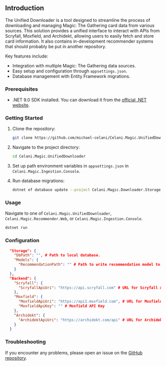 ## Introduction

The Unified Downloader is a tool designed to streamline the process of downloading and managing Magic: The Gathering card data from various sources. This solution provides a unified interface to interact with APIs from Scryfall, Moxfield, and Archidekt, allowing users to easily fetch and store card information. It also contains in-development recommender systems that should probably be put in another repository.

Key features include:
- Integration with multiple Magic: The Gathering data sources.
- Easy setup and configuration through `appsettings.json`.
- Database management with Entity Framework migrations.

### Prerequisites

- .NET 9.0 SDK installed. You can download it from the [official .NET website](https://dotnet.microsoft.com/download/dotnet/9.0).

### Getting Started

1. Clone the repository:
    ```sh
    git clone https://github.com/michael-celani/Celani.Magic.UnifiedDownloader.git
    ```
2. Navigate to the project directory:
    ```sh
    cd Celani.Magic.UnifiedDownloader
    ```
3. Set up path environment variables in `appsettings.json` in `Celani.Magic.Ingestion.Console`.

4. Run database migrations:
    ```sh
    dotnet ef database update --project Celani.Magic.Downloader.Storage --startup-project Celani.Magic.Ingestion.Console
    ```

### Usage

Navigate to one of `Celani.Magic.UnifiedDownloader`, `Celani.Magic.Recommender.Web`, or `Celani.Magic.Ingestion.Console`.

```sh
dotnet run
```

### Configuration

```json
  "Storage": {
    "DbPath": "", # Path to local database.
    "Models": {
      "RecommendationPath": "" # Path to write recommendation model to.
    }
  },
  "Backend": {
    "Scryfall": {
      "ScryfallApiUri": "https://api.scryfall.com" # URL for Scryfall API
    },
    "Moxfield": {
      "MoxfieldApiUri": "https://api2.moxfield.com", # URL for Moxfield API
      "MoxfieldApiKey": "" # Moxfield API Key
    },
    "Archidekt": {
      "ArchidektApiUri": "https://archidekt.com/api" # URL for Archidekt API
    }
  }
```

### Troubleshooting

If you encounter any problems, please open an issue on the [GitHub repository](https://github.com/michael-celani/Celani.Magic.UnifiedDownloader.git).
